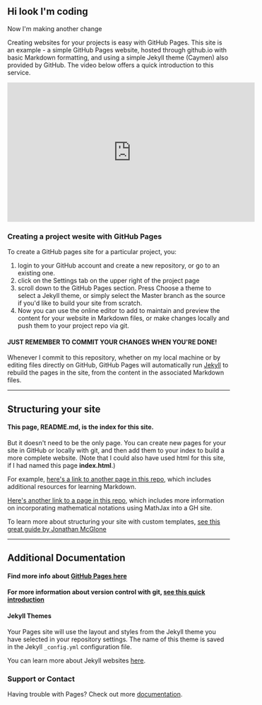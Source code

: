 ## Hi look I'm coding

Now I'm making another change 

Creating websites for your projects is easy with GitHub Pages. This site is an example - a simple GitHub Pages website, hosted through github.io with basic Markdown formatting, and using a simple Jekyll theme (Caymen) also provided by GitHub. The video below offers a quick introduction to this service.

<iframe width="560" height="315" src="https://www.youtube.com/embed/2MsN8gpT6jY" frameborder="0" allow="autoplay; encrypted-media" allowfullscreen></iframe>

### Creating a project wesite with GitHub Pages
To create a GitHub pages site for a particular project, you:
1. login to your GitHub account and create a new repository, or go to an existing one.
2. click on the Settings tab on the upper right of the project page
3. scroll down to the GitHub Pages section. Press Choose a theme to select a Jekyll theme, or simply select the Master branch as the source if you'd like to build your site from scratch.
4. Now you can use the online editor to add to maintain and preview the content for your website in Markdown files, or make changes locally and push them to your project repo via git.

#### JUST REMEMBER TO COMMIT YOUR CHANGES WHEN YOU'RE DONE!

Whenever I commit to this repository, whether on my local machine or by editing files directly on GitHub, GitHub Pages will automatically run [Jekyll](https://jekyllrb.com/) to rebuild the pages in the site, from the content in the associated Markdown files.

-----------

## Structuring your site

#### This page, README.md, is the index for this site.
But it doesn't need to be the only page. You can create new pages for your site in GitHub or locally with git, and then add them to your index to build a more complete website. (Note that I could also have used html for this site, if I had named this page **index.html**.)

For example, [here's a link to another page in this repo](/markdown.md), which includes additional resources for learning Markdown.

[Here's another link to a page in this repo](/mathjax.md), which includes more information on incorporating mathematical notations using MathJax into a GH site.

To learn more about structuring your site with custom templates, [see this great guide by Jonathan McGlone](http://jmcglone.com/guides/github-pages/)

------------

## Additional Documentation

#### Find more info about [GitHub Pages here](https://pages.github.com/)

#### For more information about version control with git, [see this quick introduction](/git.md)

#### Jekyll Themes

Your Pages site will use the layout and styles from the Jekyll theme you have selected in your repository settings. The name of this theme is saved in the Jekyll `_config.yml` configuration file.

You can learn more about Jekyll websites [here](https://jekyllrb.com/).

### Support or Contact

Having trouble with Pages? Check out more [documentation](https://help.github.com/categories/github-pages-basics/).

